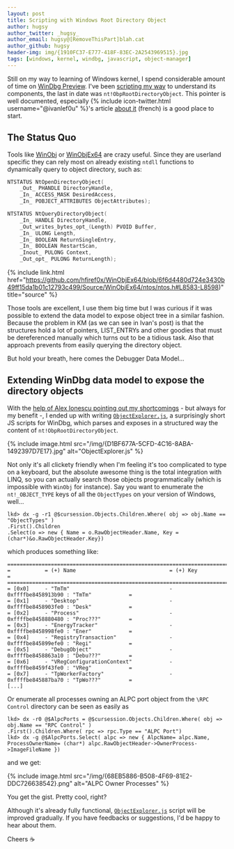 ```yaml
---
layout: post
title: Scripting with Windows Root Directory Object
author: hugsy
author_twitter: _hugsy_
author_email: hugsy@[RemoveThisPart]blah.cat
author_github: hugsy
header-img: img/{1910FC37-E777-418F-83EC-2A2543969515}.jpg
tags: [windows, kernel, windbg, javascript, object-manager]
---
```



Still on my way to learning of Windows kernel, I spend considerable amount of time on [WinDbg Preview](https://docs.microsoft.com/en-us/windows-hardware/drivers/debugger/debugging-using-windbg-preview). I've been [scripting my way](https://github.com/hugsy/windbg_js_scripts) to understand its components, the last in date was `nt!ObpRootDirectoryObject`. This pointer is well documented, especially {% include icon-twitter.html username="@ivanlef0u" %}'s article [about it](https://www.ivanlef0u.tuxfamily.org/?p=34) (french) is a good place to start.


## The Status Quo

Tools like [WinObj](https://docs.microsoft.com/en-us/sysinternals/downloads/winobj) or [WinObjEx64](https://github.com/hfiref0x/WinObjEx64/) are crazy useful. Since they are userland specific they can rely most on already existing `ntdll` functions to dynamically query to object directory, such as:

```c
NTSTATUS NtOpenDirectoryObject(
    _Out_ PHANDLE DirectoryHandle,
    _In_ ACCESS_MASK DesiredAccess,
    _In_ POBJECT_ATTRIBUTES ObjectAttributes);

NTSTATUS NtQueryDirectoryObject(
    _In_ HANDLE DirectoryHandle,
    _Out_writes_bytes_opt_(Length) PVOID Buffer,
    _In_ ULONG Length,
    _In_ BOOLEAN ReturnSingleEntry,
    _In_ BOOLEAN RestartScan,
    _Inout_ PULONG Context,
    _Out_opt_ PULONG ReturnLength);
```

{% include link.html href="https://github.com/hfiref0x/WinObjEx64/blob/6f6d4480d724e3430b49ff15da1b01c12793c499/Source/WinObjEx64/ntos/ntos.h#L8583-L8598)" title="source" %}


Those tools are excellent, I use them big time but I was curious if it was possible to extend the data model to expose object tree in a similar fashion. Because the problem in KM (as we can see in Ivan's post) is that the structures hold a lot of pointers, LIST_ENTRYs and other goodies that must be dereferenced manually which turns out to be a tidious task. Also that approach prevents from easily querying the directory object.

But hold your breath, here comes the Debugger Data Model...


## Extending WinDbg data model to expose the directory objects

With the [help of Alex Ionescu pointing out my shortcomings](https://github.com/hugsy/windbg_js_scripts/pull/1) - but always for my benefit -, I ended up with writing [`ObjectExplorer.js`](https://github.com/hugsy/windbg_js_scripts/blob/master/ObjectExplorer.js), a surprisingly short JS scripts for WinDbg, which parses and exposes in a structured way the content of `nt!ObpRootDirectoryObject`.

{% include image.html src="/img/{D1BF677A-5CFD-4C16-8ABA-1492397D7E17}.jpg" alt="ObjectExplorer.js" %}


Not only it's all clickety friendly when I'm feeling it's too complicated to type on a keyboard, but the absolute awesome thing is the total integration with LINQ, so you can actually search those objects programmatically (which is impossible with `WinObj` for instance). Say you want to enumerate the `nt!_OBJECT_TYPE` keys of all the `ObjectTypes` on your version of Windows, well...

```
lkd> dx -g -r1 @$cursession.Objects.Children.Where( obj => obj.Name == "ObjectTypes" )
.First().Children
.Select(o => new { Name = o.RawObjectHeader.Name, Key = (char*)&o.RawObjectHeader.Key})
```

which produces something like:

```
==============================================================================================
=           = (+) Name                              = (+) Key                                =
==============================================================================================
= [0x0]     - "TmTm"                                - 0xffffbe8458913b90 : "TmTm"            =
= [0x1]     - "Desktop"                             - 0xffffbe8458903fe0 : "Desk"            =
= [0x2]     - "Process"                             - 0xffffbe8458880480 : "Proc???"         =
= [0x3]     - "EnergyTracker"                       - 0xffffbe8458998fe0 : "Ener"            =
= [0x4]     - "RegistryTransaction"                 - 0xffffbe845899efe0 : "Regi"            =
= [0x5]     - "DebugObject"                         - 0xffffbe8458863a10 : "Debu???"         =
= [0x6]     - "VRegConfigurationContext"            - 0xffffbe8459f43fe0 : "VReg"            =
= [0x7]     - "TpWorkerFactory"                     - 0xffffbe845887ba70 : "TpWo???"         =
[...]
```

Or enumerate all processes owning an ALPC port object from the `\RPC Control` directory can be seen as easily as

```
lkd> dx -r0 @$AlpcPorts = @$cursession.Objects.Children.Where( obj => obj.Name == "RPC Control" )
.First().Children.Where( rpc => rpc.Type == "ALPC Port")
lkd> dx -g @$AlpcPorts.Select( alpc => new { AlpcName= alpc.Name, ProcessOwnerName= (char*) alpc.RawObjectHeader->OwnerProcess->ImageFileName })
```

and we get:

{% include image.html src="/img/{68EB5886-B508-4F69-81E2-DDC726638542}.png" alt="ALPC Owner Processes" %}


You get the gist. Pretty cool, right?

Although it's already fully functional, [`ObjectExplorer.js`](https://github.com/hugsy/windbg_js_scripts/blob/master/ObjectExplorer.js) script will be improved gradually. If you have feedbacks or suggestions, I'd be happy to hear about them.

Cheers ☕️

